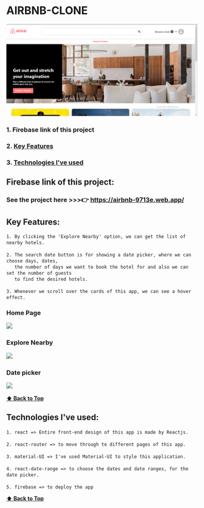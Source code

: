 # AIRBNB-CLONE

<img src = "img/airbnb.png"  > 

### 1. Firebase link of this project
### 2. [Key Features](#key-features) 
### 3. [Technologies I've used](#technologies-ive-used)
 

## Firebase link of this project:  
   ### See the project here >>>👉   https://airbnb-9713e.web.app/

## Key Features:
    1. By clicking the 'Explore Nearby' option, we can get the list of nearby hotels.    
       
    2. The search date button is for showing a date picker, where we can choose days, dates,
       the number of days we want to book the hotel for and also we can set the number of guests
       to find the desired hotels.
    
    3. Whenever we scroll over the cards of this app, we can see a hover effect.
  
  ### Home Page
  
  <img src = "Gifs/airbnb_1.gif"  >
  
  ### Explore Nearby
  
  <img src = "Gifs/airbnb_2.gif"  >
  
  ### Date picker
  
  <img src = "Gifs/airbnb_3.gif"  >
  
  **[⬆ Back to Top](#airbnb-clone)**

## Technologies I've used:
    1. react => Entire front-end design of this app is made by Reactjs.
    
    2. react-router => to move through te different pages of this app.
    
    3. material-UI => I've used Material-UI to style this application.
    
    4. react-date-range => to choose the dates and date ranges, for the date picker.
        
    5. firebase => to deploy the app
    
    
  **[⬆ Back to Top](#airbnb-clone)**
